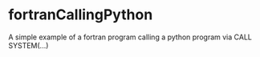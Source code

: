 # fortranCallingPython
A simple example of a fortran program calling a python program via CALL SYSTEM(...)

